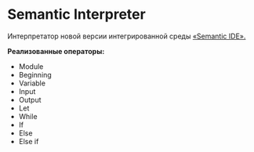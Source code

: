 # Semantic Interpreter

Интерпретатор новой версии интегрированной среды [«Semantic IDE».](https://github.com/seljmov/Semantic-IDE)

__Реализованные операторы:__
- Module
- Beginning
- Variable
- Input
- Output
- Let
- While
- If
- Else
- Else if